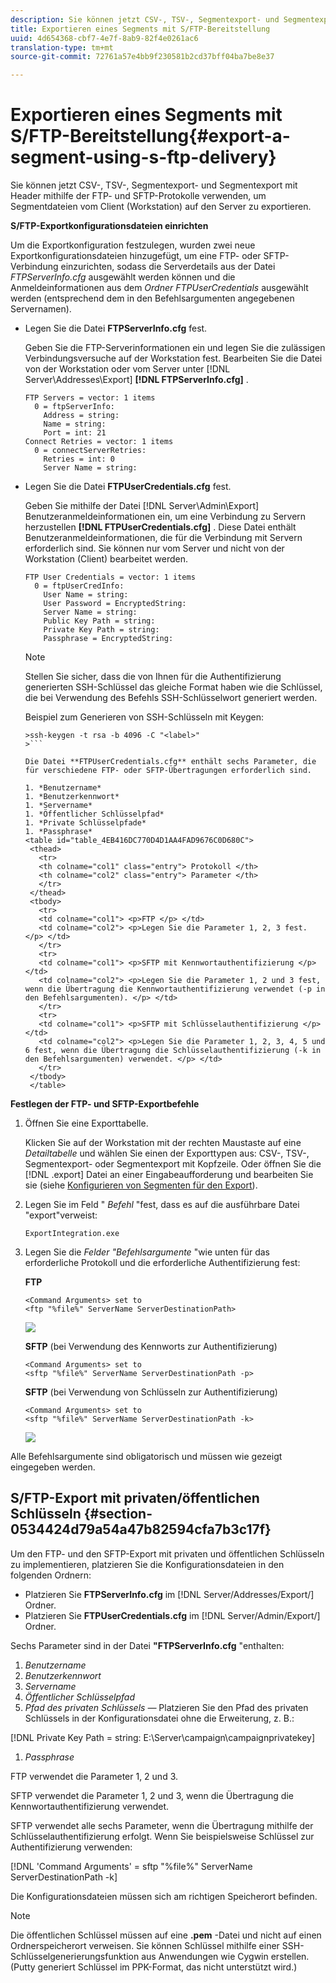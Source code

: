 ```yaml
---
description: Sie können jetzt CSV-, TSV-, Segmentexport- und Segmentexport mit Header mithilfe der FTP- und SFTP-Protokolle verwenden, um Segmentdateien vom Client (Workstation) auf den Server zu exportieren.
title: Exportieren eines Segments mit S/FTP-Bereitstellung
uuid: 4d654368-cbf7-4e7f-8ab9-82f4e0261ac6
translation-type: tm+mt
source-git-commit: 72761a57e4bb9f230581b2cd37bff04ba7be8e37

---
```



# Exportieren eines Segments mit S/FTP-Bereitstellung{#export-a-segment-using-s-ftp-delivery}

Sie können jetzt CSV-, TSV-, Segmentexport- und Segmentexport mit Header mithilfe der FTP- und SFTP-Protokolle verwenden, um Segmentdateien vom Client (Workstation) auf den Server zu exportieren.

**S/FTP-Exportkonfigurationsdateien einrichten**

Um die Exportkonfiguration festzulegen, wurden zwei neue Exportkonfigurationsdateien hinzugefügt, um eine FTP- oder SFTP-Verbindung einzurichten, sodass die Serverdetails aus der Datei *FTPServerInfo.cfg* ausgewählt werden können und die Anmeldeinformationen aus dem *Ordner FTPUserCredentials* ausgewählt werden (entsprechend dem in den Befehlsargumenten angegebenen Servernamen).

* Legen Sie die Datei **FTPServerInfo.cfg** fest.

   Geben Sie die FTP-Serverinformationen ein und legen Sie die zulässigen Verbindungsversuche auf der Workstation fest. Bearbeiten Sie die Datei von der Workstation oder vom Server unter [!DNL Server\Addresses\Export\] **[!DNL FTPServerInfo.cfg]** .

   ```
   FTP Servers = vector: 1 items 
     0 = ftpServerInfo:  
       Address = string:  
       Name = string:  
       Port = int: 21 
   Connect Retries = vector: 1 items 
     0 = connectServerRetries:  
       Retries = int: 0 
       Server Name = string:
   ```

* Legen Sie die Datei **FTPUserCredentials.cfg** fest.

   Geben Sie mithilfe der Datei [!DNL Server\Admin\Export\] Benutzeranmeldeinformationen ein, um eine Verbindung zu Servern herzustellen **[!DNL FTPUserCredentials.cfg]** . Diese Datei enthält Benutzeranmeldeinformationen, die für die Verbindung mit Servern erforderlich sind. Sie können nur vom Server und nicht von der Workstation (Client) bearbeitet werden.

   ```
   FTP User Credentials = vector: 1 items 
     0 = ftpUserCredInfo: 
       User Name = string:  
       User Password = EncryptedString:  
       Server Name = string:  
       Public Key Path = string:  
       Private Key Path = string:  
       Passphrase = EncryptedString:
   ```

   >[!NOTE]
   >
   >Stellen Sie sicher, dass die von Ihnen für die Authentifizierung generierten SSH-Schlüssel das gleiche Format haben wie die Schlüssel, die bei Verwendung des Befehls SSH-Schlüsselwort generiert werden.
   >
   >Beispiel zum Generieren von SSH-Schlüsseln mit Keygen:
   >
   >
   ```
   >ssh-keygen -t rsa -b 4096 -C "<label>"
   >```

   Die Datei **FTPUserCredentials.cfg** enthält sechs Parameter, die für verschiedene FTP- oder SFTP-Übertragungen erforderlich sind.

   1. *Benutzername*
   1. *Benutzerkennwort*
   1. *Servername*
   1. *Öffentlicher Schlüsselpfad*
   1. *Private Schlüsselpfade*
   1. *Passphrase*
   <table id="table_4EB416DC770D4D1AA4FAD9676C0D680C"> 
    <thead> 
      <tr> 
      <th colname="col1" class="entry"> Protokoll </th> 
      <th colname="col2" class="entry"> Parameter </th> 
      </tr> 
    </thead>
    <tbody> 
      <tr> 
      <td colname="col1"> <p>FTP </p> </td> 
      <td colname="col2"> <p>Legen Sie die Parameter 1, 2, 3 fest. </p> </td> 
      </tr> 
      <tr> 
      <td colname="col1"> <p>SFTP mit Kennwortauthentifizierung </p> </td> 
      <td colname="col2"> <p>Legen Sie die Parameter 1, 2 und 3 fest, wenn die Übertragung die Kennwortauthentifizierung verwendet (-p in den Befehlsargumenten). </p> </td> 
      </tr> 
      <tr> 
      <td colname="col1"> <p>SFTP mit Schlüsselauthentifizierung </p> </td> 
      <td colname="col2"> <p>Legen Sie die Parameter 1, 2, 3, 4, 5 und 6 fest, wenn die Übertragung die Schlüsselauthentifizierung (-k in den Befehlsargumenten) verwendet. </p> </td> 
      </tr> 
    </tbody> 
    </table>

**Festlegen der FTP- und SFTP-Exportbefehle**

1. Öffnen Sie eine Exporttabelle.

   Klicken Sie auf der Workstation mit der rechten Maustaste auf eine *Detailtabelle* und wählen Sie einen der Exporttypen aus: CSV-, TSV-, Segmentexport- oder Segmentexport mit Kopfzeile. Oder öffnen Sie die [!DNL .export] Datei an einer Eingabeaufforderung und bearbeiten Sie sie (siehe [Konfigurieren von Segmenten für den Export](../../../home/c-get-started/c-exp-data-seg-exp/t-config-sgts-expt.md#task-8857f221fa66463990ec9b60db6db372)).

1. Legen Sie im Feld &quot; *Befehl* &quot;fest, dass es auf die ausführbare Datei &quot;export&quot;verweist:

   ```
   ExportIntegration.exe
   ```

1. Legen Sie die *Felder &quot;Befehlsargumente* &quot;wie unten für das erforderliche Protokoll und die erforderliche Authentifizierung fest:

   **FTP**

   ```
   <Command Arguments> set to  
   <ftp "%file%" ServerName ServerDestinationPath>
   ```

   ![](assets/FTP_Command_arguments.png)

   **SFTP** (bei Verwendung des Kennworts zur Authentifizierung)

   ```
   <Command Arguments> set to  
   <sftp "%file%" ServerName ServerDestinationPath -p>
   ```

   **SFTP** (bei Verwendung von Schlüsseln zur Authentifizierung)

   ```
   <Command Arguments> set to  
   <sftp "%file%" ServerName ServerDestinationPath -k>
   ```

   ![](assets/SFTP_command_arguments.png)

Alle Befehlsargumente sind obligatorisch und müssen wie gezeigt eingegeben werden.

## S/FTP-Export mit privaten/öffentlichen Schlüsseln {#section-0534424d79a54a47b82594cfa7b3c17f}

Um den FTP- und den SFTP-Export mit privaten und öffentlichen Schlüsseln zu implementieren, platzieren Sie die Konfigurationsdateien in den folgenden Ordnern:

* Platzieren Sie **FTPServerInfo.cfg** im [!DNL Server/Addresses/Export/] Ordner.
* Platzieren Sie **FTPUserCredentials.cfg** im [!DNL Server/Admin/Export/] Ordner.

Sechs Parameter sind in der Datei **&quot;FTPServerInfo.cfg** &quot;enthalten:

1. *Benutzername*
1. *Benutzerkennwort*
1. *Servername*
1. *Öffentlicher Schlüsselpfad*
1. *Pfad des privaten Schlüssels —* Platzieren Sie den Pfad des privaten Schlüssels in der Konfigurationsdatei ohne die Erweiterung, z. B.:

[!DNL Private Key Path = string: E:\\Server\\campaign\\campaignprivatekey]

1. *Passphrase*

FTP verwendet die Parameter 1, 2 und 3.

SFTP verwendet die Parameter 1, 2 und 3, wenn die Übertragung die Kennwortauthentifizierung verwendet.

SFTP verwendet alle sechs Parameter, wenn die Übertragung mithilfe der Schlüsselauthentifizierung erfolgt. Wenn Sie beispielsweise Schlüssel zur Authentifizierung verwenden:

[!DNL 'Command Arguments' = sftp "%file%" ServerName ServerDestinationPath -k]

Die Konfigurationsdateien müssen sich am richtigen Speicherort befinden.

>[!NOTE]
>
>Die öffentlichen Schlüssel müssen auf eine **.pem** -Datei und nicht auf einen Ordnerspeicherort verweisen. Sie können Schlüssel mithilfe einer SSH-Schlüsselgenerierungsfunktion aus Anwendungen wie Cygwin erstellen. (Putty generiert Schlüssel im PPK-Format, das nicht unterstützt wird.)
